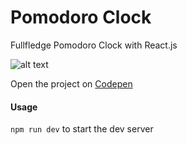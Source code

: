 # Pomodoro Clock
Fullfledge Pomodoro Clock with React.js

![alt text](src/banner.png, "Pomodoro Clock")

Open the project on [Codepen](https://codepen.io/Darbaz/pen/KKVQXPj)

#### Usage
`npm run dev` to start the dev server